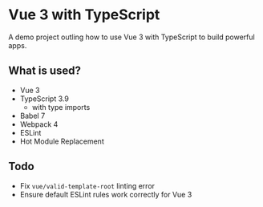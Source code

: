# Vue 3 with TypeScript
A demo project outling how to use Vue 3 with TypeScript to build powerful apps.

## What is used?
- Vue 3
- TypeScript 3.9
  - with type imports
- Babel 7
- Webpack 4
- ESLint
- Hot Module Replacement

## Todo
- Fix `vue/valid-template-root` linting error
- Ensure default ESLint rules work correctly for Vue 3